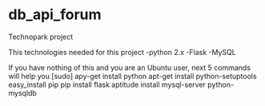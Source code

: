 # db_api_forum
Technopark project

This technologies needed for this project
-python 2.x
-Flask
-MySQL

If you have nothing of this and you are an Ubuntu user,
next 5 commands will help you
[sudo]
apy-get install python
apt-get install python-setuptools
easy_install pip
pip install flask
aptitude install mysql-server python-mysqldb
